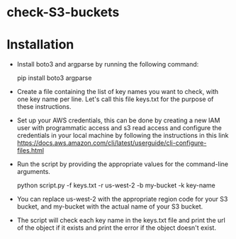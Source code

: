 # check-S3-buckets

# Installation

* Install boto3 and argparse by running the following command:

  pip install boto3 argparse

* Create a file containing the list of key names you want to check, with one key name per line. Let's call this file keys.txt for the purpose of these instructions.
* Set up your AWS credentials, this can be done by creating a new IAM user with programmatic access and s3 read access and configure the credentials in your local machine by following the instructions in this link https://docs.aws.amazon.com/cli/latest/userguide/cli-configure-files.html
* Run the script by providing the appropriate values for the command-line arguments.

  python script.py -f keys.txt -r us-west-2 -b my-bucket -k key-name

* You can replace us-west-2 with the appropriate region code for your S3 bucket, and my-bucket with the actual name of your S3 bucket.

* The script will check each key name in the keys.txt file and print the url of the object if it exists and print the error if the object doesn't exist.

